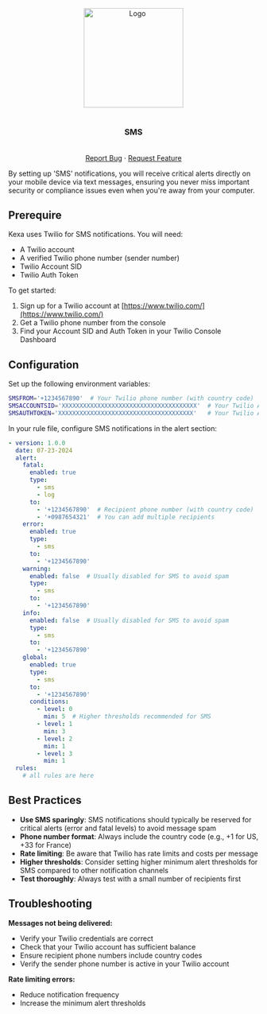 <div align="center">
    <a href="https://www.kexa.io/modules">
        <img src="../../images/sms-logo.png" alt="Logo" width="200">
    </a>

# <h3 align="center">SMS</h3>

  <p align="center">
    <br />
    <a href="https://github.com/4urcloud/Kexa/issues">Report Bug</a>
    ·
    <a href="https://github.com/4urcloud/Kexa/issues">Request Feature</a>
  </p>
</div>

By setting up 'SMS' notifications, you will receive critical alerts directly on your mobile device via text messages, ensuring you never miss important security or compliance issues even when you're away from your computer.

## Prerequire

Kexa uses Twilio for SMS notifications. You will need:

- A Twilio account
- A verified Twilio phone number (sender number)
- Twilio Account SID
- Twilio Auth Token

To get started:
1. Sign up for a Twilio account at [https://www.twilio.com/](https://www.twilio.com/)
2. Get a Twilio phone number from the console
3. Find your Account SID and Auth Token in your Twilio Console Dashboard

## Configuration

Set up the following environment variables:

```bash
SMSFROM='+1234567890'  # Your Twilio phone number (with country code)
SMSACCOUNTSID='XXXXXXXXXXXXXXXXXXXXXXXXXXXXXXXXXXXXXX'  # Your Twilio Account SID
SMSAUTHTOKEN='XXXXXXXXXXXXXXXXXXXXXXXXXXXXXXXXXXXXXX'   # Your Twilio Auth Token
```

In your rule file, configure SMS notifications in the alert section:

```yaml
- version: 1.0.0
  date: 07-23-2024
  alert:
    fatal:
      enabled: true
      type: 
        - sms
        - log   
      to:
        - '+1234567890'  # Recipient phone number (with country code)
        - '+0987654321'  # You can add multiple recipients
    error:
      enabled: true
      type: 
        - sms
      to: 
        - '+1234567890'
    warning:
      enabled: false  # Usually disabled for SMS to avoid spam
      type: 
        - sms
      to:
        - '+1234567890'
    info:
      enabled: false  # Usually disabled for SMS to avoid spam
      type: 
        - sms
      to: 
        - '+1234567890'
    global:
      enabled: true
      type: 
        - sms
      to: 
        - '+1234567890'
      conditions:
        - level: 0
          min: 5  # Higher thresholds recommended for SMS
        - level: 1
          min: 3
        - level: 2
          min: 1
        - level: 3
          min: 1
  rules:
    # all rules are here
```

## Best Practices

- **Use SMS sparingly**: SMS notifications should typically be reserved for critical alerts (error and fatal levels) to avoid message spam
- **Phone number format**: Always include the country code (e.g., +1 for US, +33 for France)
- **Rate limiting**: Be aware that Twilio has rate limits and costs per message
- **Higher thresholds**: Consider setting higher minimum alert thresholds for SMS compared to other notification channels
- **Test thoroughly**: Always test with a small number of recipients first


## Troubleshooting

**Messages not being delivered:**
- Verify your Twilio credentials are correct
- Check that your Twilio account has sufficient balance
- Ensure recipient phone numbers include country codes
- Verify the sender phone number is active in your Twilio account

**Rate limiting errors:**
- Reduce notification frequency
- Increase the minimum alert thresholds